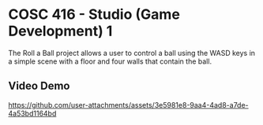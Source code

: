 # COSC 416 - Studio (Game Development) 1
The Roll a Ball project allows a user to control a ball using the WASD keys in a simple scene with a floor and four walls that contain the ball.

## Video Demo
https://github.com/user-attachments/assets/3e5981e8-9aa4-4ad8-a7de-4a53bd1164bd
